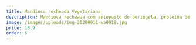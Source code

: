 ```yaml
---
title: Mandioca recheada Vegetariana
description: Mandioca recheada com antepasto de beringela, proteína de soja e mussarela.
image: /images/uploads/img-20200911-wa0018.jpg
price: 18.9
order: 6
---
```

